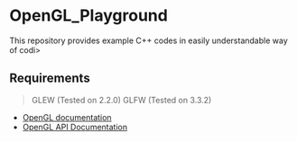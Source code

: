 # OpenGL_Playground
This repository provides example C++ codes in easily understandable way of codi>

## Requirements
> GLEW (Tested on 2.2.0)
> GLFW (Tested on 3.3.2)

- [OpenGL documentation](https://www.opengl.org/documentation/)
- [OpenGL API Documentation](http://docs.gl/)

